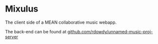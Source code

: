 # Mixulus
The client side of a MEAN collaborative music webapp.

The back-end can be found at [github.com/rdowdy/unnamed-music-proj-server](github.com/rdowdy/unnamed-music-proj-server)
